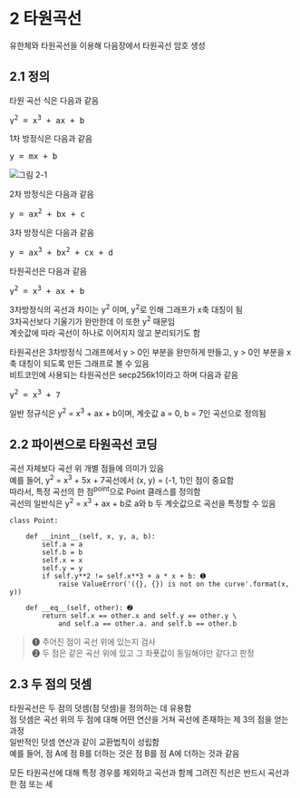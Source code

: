 # 2 타원곡선
유한체와 타원곡선을 이용해 다음장에서 타원곡선 암호 생성

## 2.1 정의
타원 곡선 식은 다음과 같음
<pre>
y<sup>2</sup> = x<sup>3</sup> + ax + b
</pre>

1차 방정식은 다음과 같음
<pre>
y = mx + b
</pre>
![그림 2-1](./img/그림2-1.png)

2차 방정식은 다음과 같음
<pre>
y = ax<sup>2</sup> + bx + c
</pre>

3차 방정식은 다음과 같음
<pre>
y = ax<sup>3</sup> + bx<sup>2</sup> + cx + d
</pre>

타원곡선은 다음과 같음
<pre>
y<sup>2</sup> = x<sup>3</sup> + ax + b
</pre>
3차방정식의 곡선과 차이는 y<sup>2</sup> 이며, y<sup>2</sup>로 인해 그래프가 x축 대칭이 됨    
3차곡선보다 기울기가 완만한데 이 또한 y<sup>2</sup> 때문임   
계숫값에 따라 곡선이 하나로 이어지지 않고 분리되기도 함    

타원곡선은 3차방정식 그래프에서 y > 0인 부분을 완만하게 만들고, y > 0인 부분을 x축 대칭이 되도록 만든 그래프로 볼 수 있음    
비트코인에 사용되는 타원곡선은 secp256k1이라고 하며 다음과 같음
<pre>
y<sup>2</sup> = x<sup>3</sup> + 7
</pre>

일반 정규식은 y<sup>2</sup> = x<sup>3</sup> + ax + b이며, 계숫값 a = 0, b = 7인 곡선으로 정의됨

## 2.2 파이썬으로 타원곡선 코딩
곡선 자체보다 곡선 위 개별 점들에 의미가 있음    
예를 들어, y<sup>2</sup> = x<sup>3</sup> + 5x + 7곡선에서 (x, y) = (-1, 1)인 점이 중요함    
따라서, 특정 곡선의 한 점<sup>point</sup>으로 Point 클래스를 정의함    
곡선의 일반식은 y<sup>2</sup> = x<sup>3</sup> + ax + b로 a와 b 두 계숫값으로 곡선을 특정할 수 있음    

```
class Point:

    def __inint__(self, x, y, a, b):
        self.a = a
        self.b = b
        self.x = x
        self.y = y
        if self.y**2 != self.x**3 + a * x + b: ➊
            raise ValueError('({}, {}) is not on the curve'.format(x, y))
    
    def __eq__(self, other): ➋
        return self.x == other.x and self.y == other.y \
            and self.a == other.a. and self.b == other.b
```
> ➊ 주어진 점이 곡선 위에 있는지 검사    
> ➋ 두 점은 같은 곡선 위에 있고 그 좌푯값이 동일해야만 같다고 판정

## 2.3 두 점의 덧셈
타원곡선은 두 점의 덧셈(점 덧셈)을 정의하는 데 유용함    
점 덧셈은 곡선 위의 두 점에 대해 어떤 연산을 거쳐 곡선에 존재하는 제 3의 점을 얻는 과정    
일반적인 덧셈 연산과 같이 교환법칙이 성립함    
예를 들어, 점 A에 점 B를 더하는 것은 점 B를 점 A에 더하는 것과 같음

모든 타원곡선에 대해 특정 경우를 제외하고 곡선과 함께 그려진 직선은 반드시 곡선과 한 점 또는 세 

